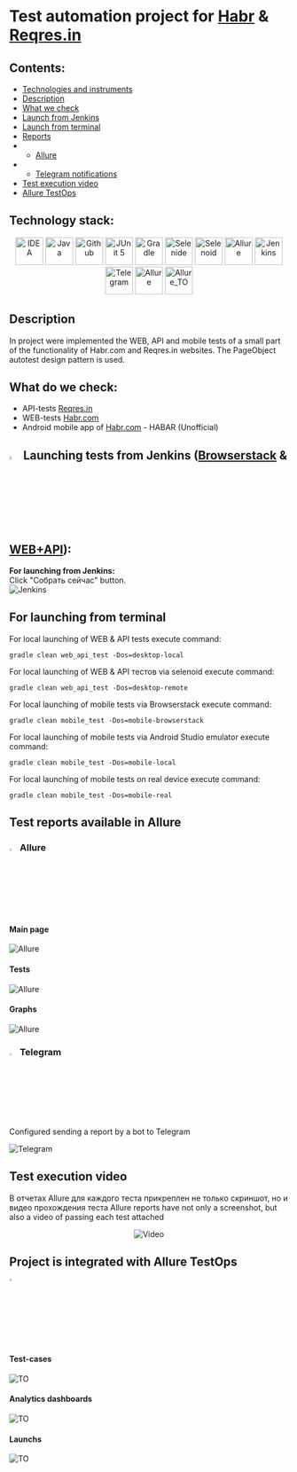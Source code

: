 # Test automation project for <a target="_blank" href="https://habr.com/">Habr</a> & <a target="_blank" href="https://reqres.in/">Reqres.in</a>

## Contents:
- [Technologies and instruments](#gear)
- [Description](#description)
- [What we check](#check_mark)
- [Launch from Jenkins](#jenkins)
- [Launch from terminal](#terminal)
- [Reports](#reports)
- - [Allure](#allure)
- - [Telegram notifications](#telegram)
- [Test execution video](#test_video)
- [Allure TestOps](#testops)

## <b id="gear">Technology stack:</b>

<p align="center">
<img src="src/test/resources/img/logo/Idea.svg" width="50" height="50"  alt="IDEA"/>
<img src="src/test/resources/img/logo/Java.svg" width="50" height="50"  alt="Java"/>
<img src="src/test/resources/img/logo/GitHub.svg" width="50" height="50"  alt="Github"/>
<img src="src/test/resources/img/logo/Junit5.svg" width="50" height="50"  alt="JUnit 5"/>
<img src="src/test/resources/img/logo/Gradle.svg" width="50" height="50"  alt="Gradle"/>
<img src="src/test/resources/img/logo/Selenide.svg" width="50" height="50"  alt="Selenide"/>
<img src="src/test/resources/img/logo/Selenoid.svg" width="50" height="50"  alt="Selenoid"/>
<img src="src/test/resources/img/logo/Allure.svg" width="50" height="50"  alt="Allure"/>
<img src="src/test/resources/img/logo/Jenkins.svg" width="50" height="50"  alt="Jenkins"/>
<img src="src/test/resources/img/logo/Telegram.svg" width="50" height="50"  alt="Telegram"/>
<img src="src/test/resources/img/logo/Allure.svg" width="50" height="50"  alt="Allure"/>
<img src="src/test/resources/img/logo/Allure_TO.svg" width="50" height="50"  alt="Allure_TO"/>
</p>

## <b id="description">Description</b>
In project were implemented the WEB, API and mobile tests of a small part of the functionality of Habr.com and Reqres.in websites. The PageObject autotest design pattern is used.

## <b id="check_mark">What do we check:</b>
- API-tests <a href=reqres.in>Reqres.in</a>
- WEB-tests <a href=habr.com>Habr.com</a>
- Android mobile app of <a href=habr.com>Habr.com</a> - HABAR (Unofficial)

## <img width="4%" title="Jenkins" src="src/test/resources/img/logo/Jenkins.svg"> Launching tests from Jenkins (<a href=https://jenkins.autotests.cloud/job/aleksei-perchukov-Diploma-Browserstack/>Browserstack</a>  & <a href=https://jenkins.autotests.cloud/job/aleksei-perchukov-Diploma-Desktop/>WEB+API</a>): 

<p><b id="jenkins">For launching from Jenkins:</b>
<br>Click "Собрать сейчас" button.
<br>
<img src="src/test/resources/img/screen/Jenkins-run.jpg" alt="Jenkins"/>

## <b id="terminal">For launching from terminal</b>

For local launching of WEB & API tests execute command:
```
gradle clean web_api_test -Dos=desktop-local
```

For local launching of  WEB & API тестов via selenoid execute command:
```
gradle clean web_api_test -Dos=desktop-remote
```

For local launching of mobile tests via Browserstack execute command:
```
gradle clean mobile_test -Dos=mobile-browserstack
```

For local launching of mobile tests via Android Studio emulator execute command:
```
gradle clean mobile_test -Dos=mobile-local
```

For local launching of mobile tests on real device execute command:
```
gradle clean mobile_test -Dos=mobile-real
```

## <b id="reports">Test reports available in Allure</b>

### <b id="allure"><img width="3%" title="Allure" src="src/test/resources/img/logo/Allure.svg"> Allure</b>

#### Main page

<img src="src/test/resources/img/screen/AllureMain.jpg" alt="Allure"/>

#### Tests

<img src="src/test/resources/img/screen/AllureGraph.jpg" alt="Allure"/>

#### Graphs

<img src="src/test/resources/img/screen/AllureTests.jpg" alt="Allure"/>

### <img width="3%" title="Telegram" src="src/test/resources/img/logo/Telegram.svg" id="telegram"> Telegram

Configured sending a report by a bot to Telegram

<img src="src/test/resources/img/screen/Bot.jpg" alt="Telegram"/>

## <b id="test_video">Test execution video</b>

В отчетах Allure для каждого теста прикреплен не только скриншот, но и видео прохождения теста
Allure reports have not only a screenshot, but also a video of passing each test attached

<p align="center">
  <img title="Video" src="src/test/resources/img/gif/test.gif">
</p>

## <b id="testops">Project is integrated with Allure TestOps</b>
<img width="3%" title="Allure" src="src/test/resources/img/logo/Allure_TO.svg"> 

#### Test-cases

<img src="src/test/resources/img/screen/TOTest.jpg" alt="TO"/>

#### Analytics dashboards

<img src="src/test/resources/img/screen/TODash.jpg" alt="TO"/>

#### Launchs

<img src="src/test/resources/img/screen/TOLaunch.jpg" alt="TO"/>

